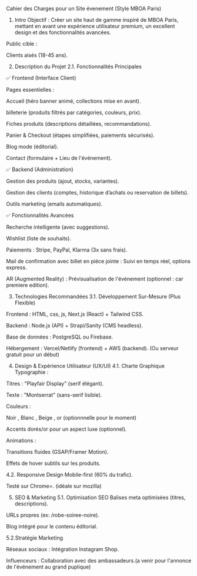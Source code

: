 Cahier des Charges pour un Site évenement (Style MBOA Paris)

1. Intro
Objectif : Créer un site haut de gamme inspiré de MBOA Paris, mettant en avant une expérience utilisateur premium, un excellent design et des fonctionnalités avancées.

Public cible :

Clients aisés (18-45 ans).


2. Description du Projet
2.1. Fonctionnalités Principales

✅ Frontend (Interface Client)

Pages essentielles :

Accueil (héro banner animé, collections mise en avant).

billeterie (produits filtrés par catégories, couleurs, prix).

Fiches produits (descriptions détaillées, recommandations).

Panier & Checkout (étapes simplifiées, paiements sécurisés).

Blog mode (éditorial).

Contact (formulaire + Lieu de l'événement).

✅ Backend (Administration)

Gestion des produits (ajout, stocks, variantes).

Gestion des clients (comptes, historique d’achats ou reservation de billets).

Outils marketing (emails automatiques).

✅ Fonctionnalités Avancées

Recherche intelligente (avec suggestions).

Wishlist (liste de souhaits).

Paiements : Stripe, PayPal, Klarma (3x sans frais).

Mail de confirmation avec billet en piéce jointe : Suivi en temps réel, options express.

AR (Augmented Reality) : Prévisualisation de l'événement (optionnel : car premiere edition).

3. Technologies Recommandées
3.1. Développement Sur-Mesure (Plus Flexible)

Frontend : HTML, css, js, Next.js (React) + Tailwind CSS.

Backend : Node.js (API) + Strapi/Sanity (CMS headless).

Base de données : PostgreSQL ou Firebase.

Hébergement : Vercel/Netlify (frontend) + AWS (backend). (Ou serveur gratuit pour un début)

4. Design & Expérience Utilisateur (UX/UI)
4.1. Charte Graphique
Typographie :

Titres : "Playfair Display" (serif élégant).

Texte : "Montserrat" (sans-serif lisible).

Couleurs :

Noir , Blanc , Beige , or (optionnnelle pour le moment)

Accents dorés/or pour un aspect luxe (optionnel).

Animations :

Transitions fluides (GSAP/Framer Motion).

Effets de hover subtils sur les produits.

4.2. Responsive Design
Mobile-first (60% du trafic).

Testé sur Chrome=. (idéale sur mozilla)

5. SEO & Marketing
5.1. Optimisation SEO
Balises meta optimisées (titres, descriptions).

URLs propres (ex: /robe-soiree-noire).

Blog intégré pour le contenu éditorial.

5.2.Stratégie Marketing

Réseaux sociaux : Intégration Instagram Shop.

Influenceurs : Collaboration avec des ambassadeurs.(a venir pour l'annonce de l'événement au grand puplique)